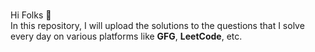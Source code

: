 <br> Hi Folks :wave: <br>
In this repository, I will upload the solutions to the questions that I solve every day on various platforms like **GFG**, **LeetCode**, etc.
